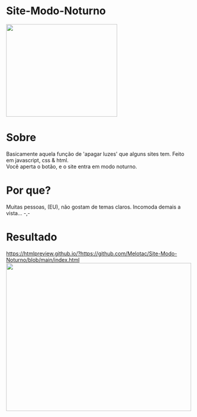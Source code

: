 # Site-Modo-Noturno
<img src="https://user-images.githubusercontent.com/98930037/152414652-369a50d3-b39e-4f6e-89e2-ad3ebcc23526.png" height="250" width="300">

# Sobre
Basicamente aquela função de 'apagar luzes' que alguns sites tem. Feito em javascript, css & html. 
<br>
Você aperta o botão, e o site entra em modo noturno.

# Por que?
Muitas pessoas, (EU), não gostam de temas claros. Incomoda demais a vista... -,-

# Resultado
<a href="https://htmlpreview.github.io/?https://github.com/Melotac/Site-Modo-Noturno/blob/main/index.html">
  https://htmlpreview.github.io/?https://github.com/Melotac/Site-Modo-Noturno/blob/main/index.html
<img src="https://user-images.githubusercontent.com/98930037/152415521-bf4e4d3b-546b-44a8-a380-cc78f492cbbf.png" height="400" width="500">
